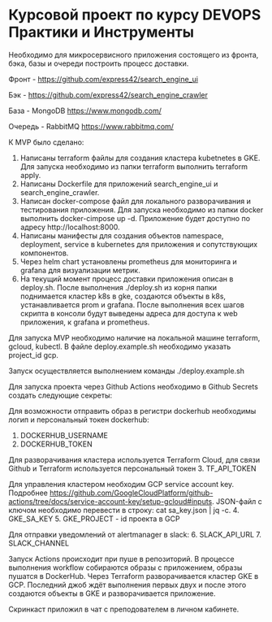 Курсовой проект по курсу DEVOPS Практики и Инструменты
======================================================

Необходимо для микросервисного приложения состоящего из фронта, бэка, базы и очереди построить процесс доставки.

Фронт - https://github.com/express42/search_engine_ui

Бэк - https://github.com/express42/search_engine_crawler

База - MongoDB https://www.mongodb.com/

Очередь - RabbitMQ https://www.rabbitmq.com/

К MVP было сделано:
1. Написаны terraform файлы для создания кластера kubetnetes в GKE. Для запуска необходимо из папки terraform выполнить terraform apply.
2. Написаны Dockerfile для приложений search_engine_ui и search_engine_crawler.
3. Написан docker-compose файл для локального разворачивания и тестирования приложения. Для запуска необходимо из папки docker выполнить docker-cimpose up -d. Приложение будет доступно по адресу http://localhost:8000.
4. Написаны манифесты для создания объектов namespace, deployment, service в kubernetes для приложения и сопутствующих компонентов.
5. Через helm chart установлены prometheus для мониторинга и grafana для визуализации метрик.
6. На текущий момент процесс доставки приложения описан в deploy.sh. После выполнения ./deploy.sh из корня папки поднимается кластер k8s в gke, создаются объекты в k8s, устанавливается prom и grafana. После выполнения всех шагов скрипта в консоли будут выведены адреса для доступа к web приложения, к grafana и prometheus.

Для запуска MVP необходимо наличие на локальной машине terraform, gcloud, kubectl. В файле deploy.example.sh необходимо указать project_id gcp.

Запуск осуществляется выполнением команды ./deploy.example.sh


Для запуска проекта через Github Actions необходимо в Github Secrets создать следующие секреты:

Для возможности отправить образ в регистри dockerhub необходимы логип и персональный токен dockerhub:
1. DOCKERHUB_USERNAME
2. DOCKERHUB_TOKEN

Для разворачивания кластера используется Terraform Cloud, для связи Github и Terraform используется персональный токен
3. TF_API_TOKEN

Для управления кластером необходим GCP service account key. Подробнее https://github.com/GoogleCloudPlatform/github-actions/tree/docs/service-account-key/setup-gcloud#inputs. JSON-файл с ключом необходимо перевести в строку:
cat sa_key.json | jq -c. 
4. GKE_SA_KEY
5. GKE_PROJECT - id проекта в GCP

Для отправки уведомлений от alertmanager в slack:
6. SLACK_API_URL
7. SLACK_CHANNEL

Запуск Actions происходит при пуше в репозиторий.
В процессе выполнения workflow собираются образы с приложением, образы пушатся в DockerHub.
Через Terraform разворачивается кластер GKE в GCP.
Последний джоб ждёт выполнения первых двух и после этого создаются объекты в GKE и разворачивается приложение. 

Скринкаст приложил в чат с преподователем в личном кабинете.
